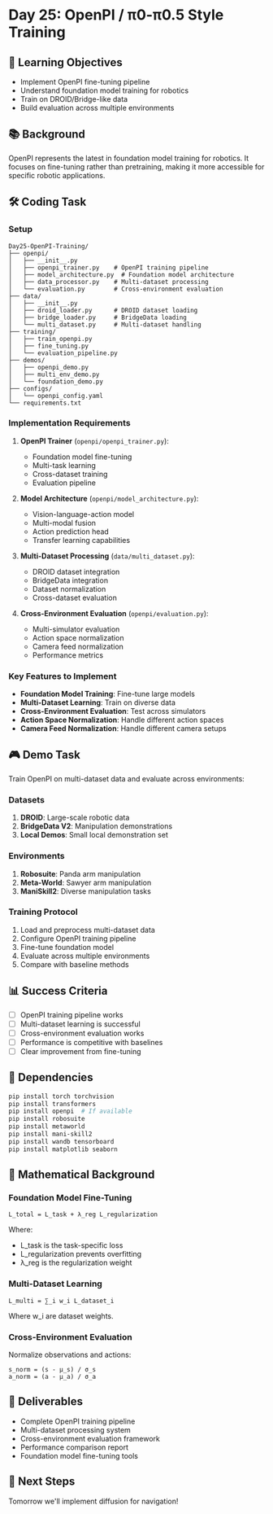 # Day 25: OpenPI / π0-π0.5 Style Training

## 🎯 Learning Objectives
- Implement OpenPI fine-tuning pipeline
- Understand foundation model training for robotics
- Train on DROID/Bridge-like data
- Build evaluation across multiple environments

## 📚 Background
OpenPI represents the latest in foundation model training for robotics. It focuses on fine-tuning rather than pretraining, making it more accessible for specific robotic applications.

## 🛠️ Coding Task

### Setup
```
Day25-OpenPI-Training/
├── openpi/
│   ├── __init__.py
│   ├── openpi_trainer.py    # OpenPI training pipeline
│   ├── model_architecture.py  # Foundation model architecture
│   ├── data_processor.py    # Multi-dataset processing
│   └── evaluation.py        # Cross-environment evaluation
├── data/
│   ├── __init__.py
│   ├── droid_loader.py      # DROID dataset loading
│   ├── bridge_loader.py     # BridgeData loading
│   └── multi_dataset.py     # Multi-dataset handling
├── training/
│   ├── train_openpi.py
│   ├── fine_tuning.py
│   └── evaluation_pipeline.py
├── demos/
│   ├── openpi_demo.py
│   ├── multi_env_demo.py
│   └── foundation_demo.py
├── configs/
│   └── openpi_config.yaml
└── requirements.txt
```

### Implementation Requirements

1. **OpenPI Trainer** (`openpi/openpi_trainer.py`):
   - Foundation model fine-tuning
   - Multi-task learning
   - Cross-dataset training
   - Evaluation pipeline

2. **Model Architecture** (`openpi/model_architecture.py`):
   - Vision-language-action model
   - Multi-modal fusion
   - Action prediction head
   - Transfer learning capabilities

3. **Multi-Dataset Processing** (`data/multi_dataset.py`):
   - DROID dataset integration
   - BridgeData integration
   - Dataset normalization
   - Cross-dataset evaluation

4. **Cross-Environment Evaluation** (`openpi/evaluation.py`):
   - Multi-simulator evaluation
   - Action space normalization
   - Camera feed normalization
   - Performance metrics

### Key Features to Implement

- **Foundation Model Training**: Fine-tune large models
- **Multi-Dataset Learning**: Train on diverse data
- **Cross-Environment Evaluation**: Test across simulators
- **Action Space Normalization**: Handle different action spaces
- **Camera Feed Normalization**: Handle different camera setups

## 🎮 Demo Task
Train OpenPI on multi-dataset data and evaluate across environments:

### Datasets
1. **DROID**: Large-scale robotic data
2. **BridgeData V2**: Manipulation demonstrations
3. **Local Demos**: Small local demonstration set

### Environments
1. **Robosuite**: Panda arm manipulation
2. **Meta-World**: Sawyer arm manipulation
3. **ManiSkill2**: Diverse manipulation tasks

### Training Protocol
1. Load and preprocess multi-dataset data
2. Configure OpenPI training pipeline
3. Fine-tune foundation model
4. Evaluate across multiple environments
5. Compare with baseline methods

## 📊 Success Criteria
- [ ] OpenPI training pipeline works
- [ ] Multi-dataset learning is successful
- [ ] Cross-environment evaluation works
- [ ] Performance is competitive with baselines
- [ ] Clear improvement from fine-tuning

## 🔧 Dependencies
```bash
pip install torch torchvision
pip install transformers
pip install openpi  # If available
pip install robosuite
pip install metaworld
pip install mani-skill2
pip install wandb tensorboard
pip install matplotlib seaborn
```

## 📝 Mathematical Background

### Foundation Model Fine-Tuning
```
L_total = L_task + λ_reg L_regularization
```

Where:
- L_task is the task-specific loss
- L_regularization prevents overfitting
- λ_reg is the regularization weight

### Multi-Dataset Learning
```
L_multi = ∑_i w_i L_dataset_i
```

Where w_i are dataset weights.

### Cross-Environment Evaluation
Normalize observations and actions:
```
s_norm = (s - μ_s) / σ_s
a_norm = (a - μ_a) / σ_a
```

## 📝 Deliverables
- Complete OpenPI training pipeline
- Multi-dataset processing system
- Cross-environment evaluation framework
- Performance comparison report
- Foundation model fine-tuning tools

## 🚀 Next Steps
Tomorrow we'll implement diffusion for navigation!
